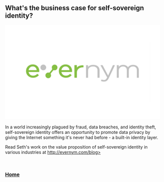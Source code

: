 ## What's the business case for self-sovereign identity?

<img src="images/evernymlogo.png?raw=true"/>

In a world increasingly plagued by fraud, data breaches, and identity theft, self-sovereign identity offers an opportunity to promote data 
privacy by giving the Internet something it's never had before - a built-in identity layer.

Read Seth's work on the value proposition of self-sovereign identity in various industries at <a href="http://evernym.com/blog">http://evernym.com/blog></a>

<br>

### <a href="/SethGoldfarbPortfolio">Home</a>
